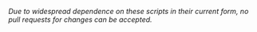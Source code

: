 *Due to widespread dependence on these scripts in their current form,
no pull requests for changes can be accepted.*
